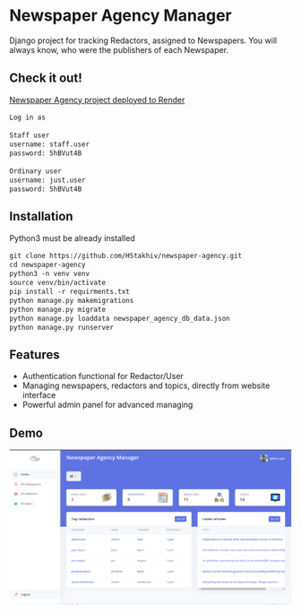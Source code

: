 # Newspaper Agency Manager

Django project for tracking Redactors, assigned to Newspapers.
You will always know, who were the publishers of each Newspaper.

## Check it out!

[Newspaper Agency project deployed to Render](https://newspaper-agency-al6o.onrender.com)

```
Log in as

Staff user
username: staff.user
password: 5hBVut4B

Ordinary user
username: just.user
password: 5hBVut4B
```

## Installation

Python3 must be already installed

```shell
git clone https://github.com/HStakhiv/newspaper-agency.git
cd newspaper-agency
python3 -n venv venv
source venv/bin/activate
pip install -r requirments.txt
python manage.py makemigrations
python manage.py migrate
python manage.py loaddata newspaper_agency_db_data.json
python manage.py runserver
```

## Features

* Authentication functional for Redactor/User
* Managing newspapers, redactors and topics, directly from website interface
* Powerful admin panel for advanced managing

## Demo

![Website_Interface](demo.png)
